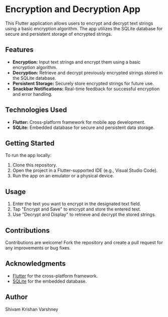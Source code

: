 # Encryption and Decryption App

This Flutter application allows users to encrypt and decrypt text strings using a basic encryption algorithm. The app utilizes the SQLite database for secure and persistent storage of encrypted strings.

## Features

- **Encryption:** Input text strings and encrypt them using a basic encryption algorithm.
- **Decryption:** Retrieve and decrypt previously encrypted strings stored in the SQLite database.
- **Persistent Storage:** Securely store encrypted strings for future use.
- **Snackbar Notifications:** Real-time feedback for successful encryption and error handling.


## Technologies Used

- **Flutter:** Cross-platform framework for mobile app development.
- **SQLite:** Embedded database for secure and persistent data storage.

## Getting Started

To run the app locally:

1. Clone this repository.
2. Open the project in a Flutter-supported IDE (e.g., Visual Studio Code).
3. Run the app on an emulator or a physical device.

## Usage

1. Enter the text you want to encrypt in the designated text field.
2. Tap "Encrypt and Save" to encrypt and store the entered text.
3. Use "Decrypt and Display" to retrieve and decrypt the stored strings.

## Contributions

Contributions are welcome! Fork the repository and create a pull request for any improvements or bug fixes.

## Acknowledgments

- [Flutter](https://flutter.dev/) for the cross-platform framework.
- [SQLite](https://www.sqlite.org/) for the embedded database.

## Author

Shivam Krishan Varshney

